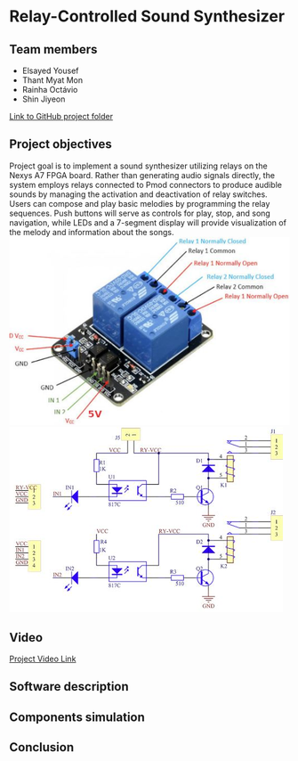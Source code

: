 # Relay-Controlled Sound Synthesizer

## Team members

* Elsayed Yousef
* Thant Myat Mon
* Rainha Octávio
* Shin Jiyeon

[Link to GitHub project folder](https://github.com/ElsayedYousef/Digital-Eletronics-Project)

## Project objectives

Project goal is to implement a sound synthesizer utilizing relays on the Nexys A7 FPGA board. Rather than generating audio signals directly, the system employs relays connected to Pmod connectors to produce audible sounds by managing the activation and deactivation of relay switches. Users can compose and play basic melodies by programming the relay sequences. Push buttons will serve as controls for play, stop, and song navigation, while LEDs and a 7-segment display will provide visualization of the melody and information about the songs.
![Relay Image](Images/Relay.JPG)
![Relay Circuit](Images/relay-circuit.JPG)

## Video

[Project Video Link](Video/)

## Software description

## Components simulation 

## Conclusion
  
